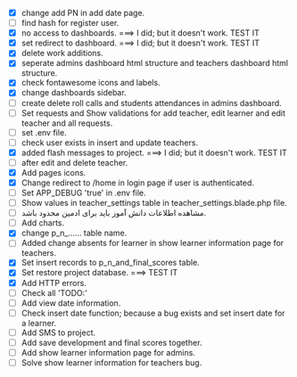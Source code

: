 - [x] change add PN in add date page.
- [ ] find hash for register user.
- [x] no access to dashboards. ===> I did; but it doesn't work. TEST IT
- [x] set redirect to dashboard. ===> I did; but it doesn't work. TEST IT
- [x] delete work additions.
- [x] seperate admins dashboard html structure and teachers dashboard html structure.
- [x] check fontawesome icons and labels.
- [x] change dashboards sidebar.
- [ ] create delete roll calls and students attendances in admins dashboard.
- [ ] Set requests and Show validations for add teacher, edit learner and edit teacher and all requests.
- [ ] set .env file.
- [ ] check user exists in insert and update teachers.
- [x] added flash messages to project. ===> I did; but it doesn't work. TEST IT
- [ ] after edit and delete teacher.
- [x] Add pages icons.
- [x] Change redirect to /home in login page if user is authenticated.
- [ ] Set APP_DEBUG 'true' in .env file.
- [ ] Show values in teacher_settings table in teacher_settings.blade.php file.
- [ ] مشاهده اطلاعات دانش آموز باید برای ادمین محدود باشد.
- [ ] Add charts.
- [x] change p_n_...... table name.
- [ ] Added change absents for learner in show learner information page for teachers.
- [x] Set insert records to p_n_and_final_scores table.
- [x] Set restore project database. ===> TEST IT
- [x] Add HTTP errors.
- [ ] Check all 'TODO:'
- [ ] Add view date information.
- [ ] Check insert date function; because a bug exists and set insert date for a learner.
- [ ] Add SMS to project.
- [ ] Add save development and final scores together.
- [ ] Add show learner information page for admins.
- [ ] Solve show learner information for teachers bug.
